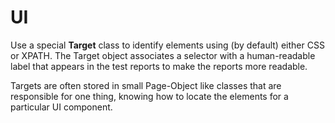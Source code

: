 # UI

Use a special **Target** class to identify elements using (by default) either CSS or XPATH. The Target object associates a selector with a human-readable label that appears in the test reports to make the reports more readable.

Targets are often stored in small Page-Object like classes that are responsible for one thing, knowing how to locate the elements for a particular UI component.
